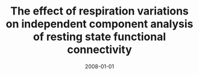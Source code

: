 ---
title: "The effect of respiration variations on independent component analysis of resting state functional connectivity"
date: 2008-01-01
authors_string: R. Birn, K. Murphy, Peter Bandettini
authors:
   - R. Birn
   - K. Murphy
   - Peter Bandettini
author_ids:
   - rasmus_birn
   - kevin_murphy
   - peter_bandettini
journal: 'Human Brain Mapping'
volume: 29
issue: 
pages: 740-750
book_title: ''
publisher: ''
abstract: ""
project_id: 
paper_url: 
doi: 10.1002/hbm.20577
data_loc: ''
code_loc: ''
file: '/assets/publications//assets/publications/'
file_name: '/assets/publications/'
type: journal_article
pub_str: ' (2008) Human Brain Mapping 29: 740-750'
layout: publication 
---
